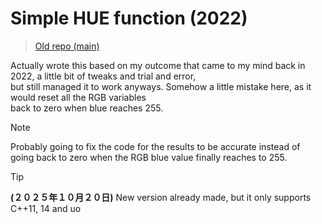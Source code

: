 <!-- crazy shit oat. -->

# Simple HUE function (2022)
> [Old repo (main)](https://github.com/GetMbr/My-first-HSL-code-C-/tree/main)

Actually wrote this based on my outcome that came to my mind back in 2022, a little bit of tweaks and trial and error, </br>
but still managed it to work anyways. Somehow a little mistake here, as it would reset all the RGB variables           </br>
back to zero when blue reaches 255.                                                                                        </br>

>[!NOTE]
> Probably going to fix the code for the results to be accurate instead of going
> back to zero when the RGB blue value finally reaches to 255.

>[!TIP]
> **(２０２５年１０月２０日)** New version already made, but it only supports
> C++11, 14 and uo

